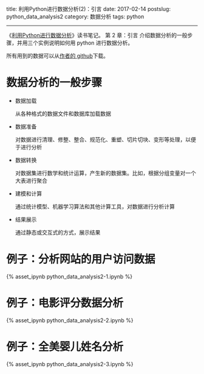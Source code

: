 title: 利用Python进行数据分析(2)：引言
date: 2017-02-14
postslug: python_data_analysis2
category: 数据分析
tags: python

---

《[利用Python进行数据分析](https://book.douban.com/subject/25779298/)》读书笔记。
第 2 章：引言
介绍数据分析的一般步骤，并用三个实例说明如何用 python 进行数据分析。

<!-- more -->

所有用到的数据可以从[作者的 github](https://github.com/wesm/pydata-book)下载。

# 数据分析的一般步骤

- 数据加载

   从各种格式的数据文件和数据库加载数据

- 数据准备

   对数据进行清理、修整、整合、规范化、重塑、切片切块、变形等处理，以便于进行分析


- 数据转换

  对数据集进行数学和统计运算，产生新的数据集。比如，根据分组变量对一个大表进行聚合


- 建模和计算

  通过统计模型、机器学习算法和其他计算工具，对数据进行分析计算


- 结果展示

  通过静态或交互式的方式，展示结果


# 例子：分析网站的用户访问数据

{% asset_ipynb python_data_analysis2-1.ipynb %}


# 例子：电影评分数据分析

{% asset_ipynb python_data_analysis2-2.ipynb %}


# 例子：全美婴儿姓名分析

{% asset_ipynb python_data_analysis2-3.ipynb %}


